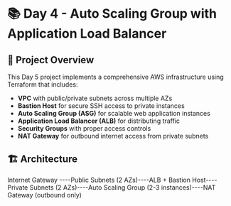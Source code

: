 # 📚 **Day 4 - Auto Scaling Group with Application Load Balancer**

## 🎯 **Project Overview**

This Day 5 project implements a comprehensive AWS infrastructure using Terraform that includes:
- **VPC** with public/private subnets across multiple AZs
- **Bastion Host** for secure SSH access to private instances
- **Auto Scaling Group (ASG)** for scalable web application instances
- **Application Load Balancer (ALB)** for distributing traffic
- **Security Groups** with proper access controls
- **NAT Gateway** for outbound internet access from private subnets

## 🏗️ **Architecture**

Internet Gateway ----Public Subnets (2 AZs)----ALB + Bastion Host----Private Subnets (2 AZs)----Auto Scaling Group (2-3 instances)----NAT Gateway (outbound only)

